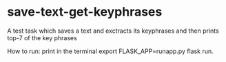 # save-text-get-keyphrases
A test task which saves a text and exctracts its keyphrases and then prints top-7 of the key phrases

How to run:
print in the terminal
export FLASK_APP=runapp.py
flask run.

